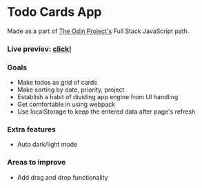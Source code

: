 # Todo Cards App

 Made as a part of [The Odin Project's](https://www.theodinproject.com/) Full Stack JavaScript path.

 ### Live previev: [click!](https://bartek8b.github.io/zzz-Todo_List/)

### Goals

- Make todos as grid of cards
- Make sorting by date, priority, project
- Establish a habit of dividing app engine from UI handling
- Get comfortable in using webpack
- Use localStorage to keep the entered data after page's refresh

### Extra features

- Auto dark/light mode

### Areas to improve

- Add drag and drop functionality
